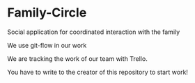 # Family-Circle

Social application for coordinated interaction with the family

We use git-flow in our work

We are tracking the work of our team with Trello. 

You have to write to the creator of this repository to start work!
